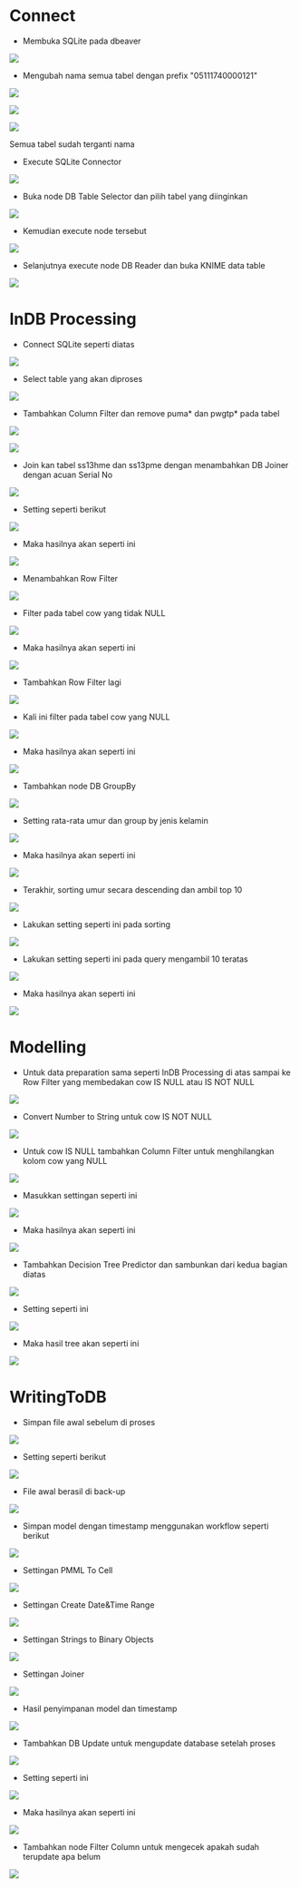 # Connect

- Membuka SQLite pada dbeaver 

![](Dokumentasi/connect_to_database.png)

- Mengubah nama semua tabel dengan prefix "05111740000121"

![](Dokumentasi/rename_table.png)

![](Dokumentasi/rename_table-2.png)

![](Dokumentasi/rename_table-4.png)

Semua tabel sudah terganti nama

- Execute SQLite Connector

![](Dokumentasi/execute_SQLite_Connector.png)

- Buka node DB Table Selector dan pilih tabel yang diinginkan

![](Dokumentasi/choose_table.png)

- Kemudian execute node tersebut

![](Dokumentasi/DB_Table_Selector-2.PNG)

- Selanjutnya execute node DB Reader dan buka KNIME data table

![](Dokumentasi/DB_Reader.PNG)

# InDB Processing

- Connect SQLite seperti diatas

![](Dokumentasi/2-CONNECT.PNG)

- Select table yang akan diproses

![](Dokumentasi/2-SELECT_TABLE.PNG)

- Tambahkan Column Filter dan remove puma* dan pwgtp* pada tabel

![](Dokumentasi/2-COL_FILTER.PNG)

![](Dokumentasi/2-SETTING_PUMA_PWGTP.PNG)

- Join kan tabel ss13hme dan ss13pme dengan menambahkan DB Joiner dengan acuan Serial No

![](Dokumentasi/2-INNERJOIN_SERIALNO.PNG)

- Setting seperti berikut

![](Dokumentasi/2-INNERJOIN_SERIALNO_SET.PNG)

- Maka hasilnya akan seperti ini

![](Dokumentasi/2-INNERJOIN_SERIALNO_RESULT.PNG)

- Menambahkan Row Filter

![](Dokumentasi/2-ROWFILTER_COWNOTNULL.PNG)

- Filter pada tabel cow yang tidak NULL

![](Dokumentasi/2-ROWFILTER_COWNOTNULL_SET.PNG)

- Maka hasilnya akan seperti ini

![](Dokumentasi/2-ROWFILTER_COWNOTNULL_RES.PNG)

- Tambahkan Row Filter lagi

![](Dokumentasi/2-ROWFILTER_COWNULL.PNG)

- Kali ini filter pada tabel cow yang NULL

![](Dokumentasi/2-ROWFILTER_COWNULL_SET.PNG)

- Maka hasilnya akan seperti ini

![](Dokumentasi/2-ROWFILTER_COWNULL_RES-2.PNG)

- Tambahkan node DB GroupBy

![](Dokumentasi/2-GROUPBY.PNG)

- Setting rata-rata umur dan group by jenis kelamin

![](Dokumentasi/2-GROUPBY_SET.PNG)

- Maka hasilnya akan seperti ini

![](Dokumentasi/2-GROUPBY_RES.PNG)

- Terakhir, sorting umur secara descending dan ambil top 10

![](Dokumentasi/2-SORTBYAGEP.PNG)

- Lakukan setting seperti ini pada sorting

![](Dokumentasi/2-SORTBYAGEP_SET.PNG)

- Lakukan setting seperti ini pada query mengambil 10 teratas

![](Dokumentasi/2-SORTBYAGEP_SET-2.PNG)

- Maka hasilnya akan seperti ini

![](Dokumentasi/2-SORTBYAGEP_RES.PNG)


# Modelling

- Untuk data preparation sama seperti InDB Processing di atas sampai ke Row Filter yang membedakan cow IS NULL atau IS NOT NULL

![](Dokumentasi/3-PREP.PNG)

- Convert Number to String untuk cow IS NOT NULL

![](Dokumentasi/3-CONVERTSTRING_DT.PNG)

- Untuk cow IS NULL tambahkan Column Filter untuk menghilangkan kolom cow yang NULL

![](Dokumentasi/3-REMOVECOLUMN.PNG)

- Masukkan settingan seperti ini

![](Dokumentasi/3-REMOVECOLUMN_SE.PNG)

- Maka hasilnya akan seperti ini

![](Dokumentasi/3-REMOVECOLUMN_RES.PNG)

- Tambahkan Decision Tree Predictor dan sambunkan dari kedua bagian diatas

![](Dokumentasi/3-DTPREDICT.PNG)

- Setting seperti ini

![](Dokumentasi/3-DTPREDICT_SET.PNG)

- Maka hasil tree akan seperti ini 

![](Dokumentasi/3-TREE.PNG)


# WritingToDB

- Simpan file awal sebelum di proses

![](Dokumentasi/4-SAVEORI.PNG)

- Setting seperti berikut

![](Dokumentasi/4-SAVEORI_SET.PNG)

- File awal berasil di back-up

![](Dokumentasi/4-SAVEORI_RES.PNG)

- Simpan model dengan timestamp menggunakan workflow seperti berikut

![](Dokumentasi/4-CREATETIMESTAMP.PNG)

- Settingan PMML To Cell

![](Dokumentasi/4-CREATETIMESTAMP_SET-1.PNG)

- Settingan Create Date&Time Range

![](Dokumentasi/4-CREATETIMESTAMP_SET-2.PNG)

- Settingan Strings to Binary Objects

![](Dokumentasi/4-CREATETIMESTAMP_SET-3.PNG)

- Settingan Joiner

![](Dokumentasi/4-CREATETIMESTAMP_SET-4.PNG)

- Hasil penyimpanan model dan timestamp

![](Dokumentasi/4-CREATETIMESTAMP_RES-2.PNG)

- Tambahkan DB Update untuk mengupdate database setelah proses

![](Dokumentasi/4-DBUPDATE.PNG)

- Setting seperti ini

![](Dokumentasi/4-DBUPDATE_SET.PNG)

- Maka hasilnya akan seperti ini

![](Dokumentasi/4-DBUPDATE_RES.PNG)

- Tambahkan node Filter Column untuk mengecek apakah sudah terupdate apa belum

![](Dokumentasi/4-DBUPDATE_FILT.PNG)
